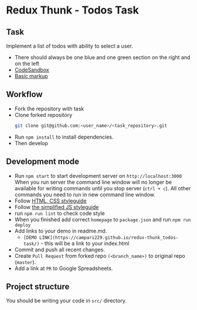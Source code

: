 # Redux Thunk - Todos Task

## Task 
Implement a list of todos with ability to select a user.
- There should always be one blue and one green section on the right and on the left
- [CodeSandbox](https://codesandbox.io/s/jolly-bartik-qydzc)
- [Basic markup](https://mate-academy.github.io/redux-thunk_todos-task/)
  
## Workflow
- Fork the repository with task
- Clone forked repository 
    ```bash
    git clone git@github.com:<user_name>/<task_repository>.git
    ```
- Run `npm install` to install dependencies.
- Then develop

## Development mode 
- Run `npm start` to start development server on `http://localhost:3000`
    When you run server the command line window will no longer be available for 
    writing commands until you stop server (`ctrl + c`). All other commands you 
    need to run in new command line window.
- Follow [HTML, CSS styleguide](https://mate-academy.github.io/style-guides/htmlcss.html)
- Follow [the simplified JS styleguide](https://mate-academy.github.io/style-guides/javascript-standard-modified)
- run `npm run lint` to check code style
- When you finished add correct `homepage` to `package.json` and run `npm run deploy` 
- Add links to your demo in readme.md.
  - `[DEMO LINK](https://campari229.github.io/redux-thunk_todos-task/)` - this will be a 
  link to your index.html
- Commit and push all recent changes.
- Create `Pull Request` from forked repo `(<branch_name>)` to original repo 
(`master`).
- Add a link at `PR` to Google Spreadsheets.

## Project structure
You should be writing your code in `src/` directory.
